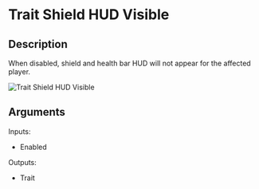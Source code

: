 # Trait Shield HUD Visible

## Description

When disabled, shield and health bar HUD will not appear for the affected player.

![Trait Shield HUD Visible](../../.gitbook/assets/images/scripting/traits/trait-shield-hud-visible.png)

## Arguments

Inputs:

* Enabled

Outputs:

* Trait
